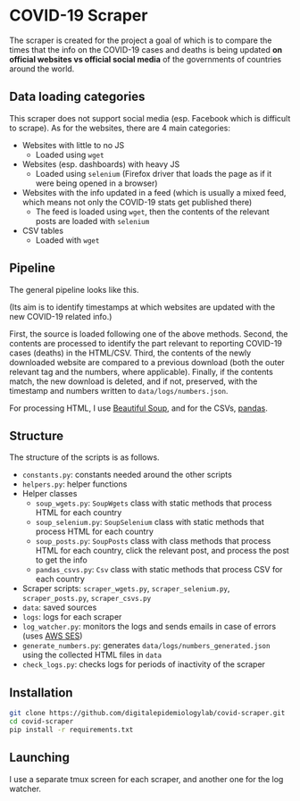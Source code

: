 # COVID-19 Scraper

The scraper is created for the project a goal of which is to compare the times that the info on the COVID-19 cases and deaths is being updated **on official websites vs official social media** of the governments of countries around the world.

## Data loading categories

This scraper does not support social media (esp. Facebook which is difficult to scrape). As for the websites, there are 4 main categories:
- Websites with little to no JS
    - Loaded using `wget`
- Websites (esp. dashboards) with heavy JS
    - Loaded using `selenium` (Firefox driver that loads the page as if it were being opened in a browser)
- Websites with the info updated in a feed (which is usually a mixed feed, which means not only the COVID-19 stats get published there)
    - The feed is loaded using `wget`, then the contents of the relevant posts are loaded with `selenium`
- CSV tables
    - Loaded with `wget`

## Pipeline

The general pipeline looks like this.

(Its aim is to identify timestamps at which websites are updated with the new COVID-19 related info.)

First, the source is loaded following one of the above methods. Second, the contents are processed to identify the part relevant to reporting COVID-19 cases (deaths) in the HTML/CSV. Third, the contents of the newly downloaded website are compared to a previous download (both the outer relevant tag and the numbers, where applicable). Finally, if the contents match, the new download is deleted, and if not, preserved, with the timestamp and numbers written to `data/logs/numbers.json`.

For processing HTML, I use [Beautiful Soup](https://www.crummy.com/software/BeautifulSoup/bs4/doc/), and for the CSVs, [pandas](https://pandas.pydata.org).

## Structure

The structure of the scripts is as follows.
- `constants.py`: constants needed around the other scripts
- `helpers.py`: helper functions
- Helper classes
    - `soup_wgets.py`: `SoupWgets` class with static methods that process HTML for each country
    - `soup_selenium.py`: `SoupSelenium` class with static methods that process HTML for each country
    - `soup_posts.py`: `SoupPosts` class with class methods that process HTML for each country, click the relevant post, and process the post to get the info
    - `pandas_csvs.py`: `Csv` class with static methods that process CSV for each country
- Scraper scripts: `scraper_wgets.py`, `scraper_selenium.py`, `scraper_posts.py`, `scraper_csvs.py`
- `data`: saved sources
- `logs`: logs for each scraper
- `log_watcher.py`: monitors the logs and sends emails in case of errors (uses [AWS SES](https://aws.amazon.com/ses/))
- `generate_numbers.py`: generates `data/logs/numbers_generated.json` using the collected HTML files in `data`
- `check_logs.py`: checks logs for periods of inactivity of the scraper

## Installation

```bash
git clone https://github.com/digitalepidemiologylab/covid-scraper.git
cd covid-scraper
pip install -r requirements.txt
```

## Launching

I use a separate tmux screen for each scraper, and another one for the log watcher.